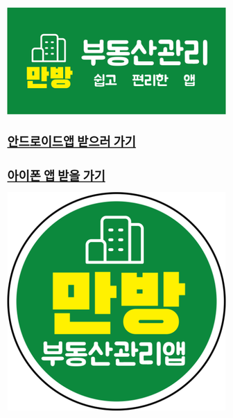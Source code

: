 
![Image](https://raw.githubusercontent.com/thewavelet/manybang/master/ganpan-square_1024x500.png)



# [안드로이드앱 받으러 가기](https://github.com/thewavelet/manybang/edit/master/index.md)


# [아이폰 앱 받을 가기](https://github.com/thewavelet/manybang/edit/master/index.md)



![Image](https://raw.githubusercontent.com/thewavelet/manybang/master/manbang_app_splash.png)
